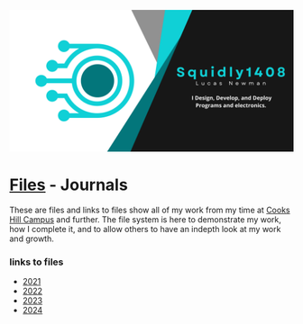 ![Header](https://raw.githubusercontent.com/Squidly1408/Squidly1408.github.io/main/assets/lib/assets/images/homepage/homepage_banner.png
)
# [Files]() - Journals
These are files and links to files show all of my work from my time at [Cooks Hill Campus](https://cookshill-s.schools.nsw.gov.au/) and further. The file system is here to demonstrate my work, how I complete it, and to allow others to have an indepth look at my work and growth. 
### links to files
- [2021]()
- [2022]()
- [2023]()
- [2024]()